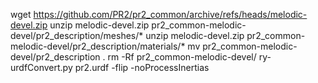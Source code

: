 wget https://github.com/PR2/pr2_common/archive/refs/heads/melodic-devel.zip
unzip melodic-devel.zip pr2_common-melodic-devel/pr2_description/meshes/*
unzip melodic-devel.zip pr2_common-melodic-devel/pr2_description/materials/*
mv pr2_common-melodic-devel/pr2_description .
rm -Rf pr2_common-melodic-devel/
ry-urdfConvert.py pr2.urdf -flip -noProcessInertias

